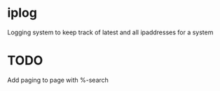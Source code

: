 iplog
=====

Logging system to keep track of latest and all ipaddresses for a system

TODO
====

Add paging to page with %-search
